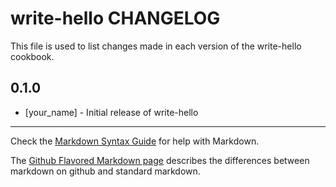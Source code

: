 write-hello CHANGELOG
=====================

This file is used to list changes made in each version of the write-hello cookbook.

0.1.0
-----
- [your_name] - Initial release of write-hello

- - -
Check the [Markdown Syntax Guide](http://daringfireball.net/projects/markdown/syntax) for help with Markdown.

The [Github Flavored Markdown page](http://github.github.com/github-flavored-markdown/) describes the differences between markdown on github and standard markdown.
